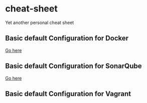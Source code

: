 # cheat-sheet
Yet another personal cheat sheet
## Basic default Configuration for Docker  
<a href="https://github.com/gouzal/cheat-sheet/blob/main/docker.md">Go here</a>
## Basic default Configuration for SonarQube  
<a href="https://github.com/gouzal/cheat-sheet/blob/main/sonarqube.md">Go here</a>

## Basic default Configuration for Vagrant  
